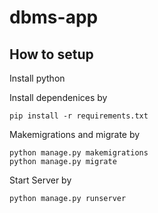 # dbms-app


## How to setup

Install python


Install dependenices by

```
pip install -r requirements.txt
```

Makemigrations and migrate by


```
python manage.py makemigrations
python manage.py migrate
```


Start Server by

```
python manage.py runserver

```

